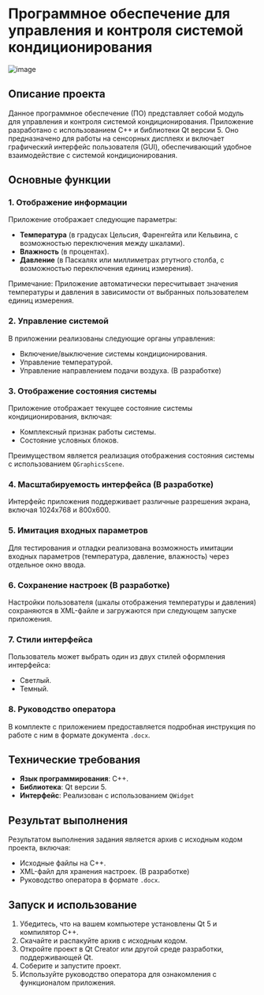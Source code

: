 # Программное обеспечение для управления и контроля системой кондиционирования

![image](https://github.com/user-attachments/assets/0bd39bc8-0af8-4a5a-895d-228dcd3e1013)

## Описание проекта

Данное программное обеспечение (ПО) представляет собой модуль для управления и контроля системой кондиционирования. Приложение разработано с использованием C++ и библиотеки Qt версии 5. Оно предназначено для работы на сенсорных дисплеях и включает графический интерфейс пользователя (GUI), обеспечивающий удобное взаимодействие с системой кондиционирования.

## Основные функции

### 1. Отображение информации
Приложение отображает следующие параметры:
- **Температура** (в градусах Цельсия, Фаренгейта или Кельвина, с возможностью переключения между шкалами).
- **Влажность** (в процентах).
- **Давление** (в Паскалях или миллиметрах ртутного столба, с возможностью переключения единиц измерения).

Примечание: Приложение автоматически пересчитывает значения температуры и давления в зависимости от выбранных пользователем единиц измерения.

### 2. Управление системой
В приложении реализованы следующие органы управления:
- Включение/выключение системы кондиционирования.
- Управление температурой.
- Управление направлением подачи воздуха. (В разработке)

### 3. Отображение состояния системы
Приложение отображает текущее состояние системы кондиционирования, включая:
- Комплексный признак работы системы.
- Состояние условных блоков.

Преимуществом является реализация отображения состояния системы с использованием `QGraphicsScene`.

### 4. Масштабируемость интерфейса (В разработке)
Интерфейс приложения поддерживает различные разрешения экрана, включая 1024x768 и 800x600.

### 5. Имитация входных параметров
Для тестирования и отладки реализована возможность имитации входных параметров (температура, давление, влажность) через отдельное окно ввода.

### 6. Сохранение настроек (В разработке)
Настройки пользователя (шкалы отображения температуры и давления) сохраняются в XML-файле и загружаются при следующем запуске приложения.

### 7. Стили интерфейса
Пользователь может выбрать один из двух стилей оформления интерфейса:
- Светлый.
- Темный.

### 8. Руководство оператора
В комплекте с приложением предоставляется подробная инструкция по работе с ним в формате документа `.docx`.

## Технические требования

- **Язык программирования**: C++.
- **Библиотека**: Qt версии 5.
- **Интерфейс**: Реализован с использованием `QWidget`

## Результат выполнения

Результатом выполнения задания является архив с исходным кодом проекта, включая:
- Исходные файлы на C++.
- XML-файл для хранения настроек. (В разработке)
- Руководство оператора в формате `.docx`.

## Запуск и использование

1. Убедитесь, что на вашем компьютере установлены Qt 5 и компилятор C++.
2. Скачайте и распакуйте архив с исходным кодом.
3. Откройте проект в Qt Creator или другой среде разработки, поддерживающей Qt.
4. Соберите и запустите проект.
5. Используйте руководство оператора для ознакомления с функционалом приложения.
